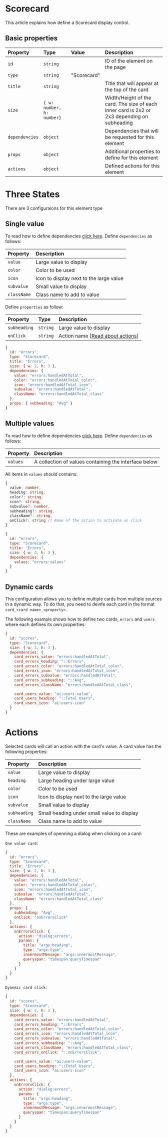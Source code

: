 # Scorecard

This article explains how define a Scorecard display control.

## Basic properties

| Property | Type | Value | Description 
| :--------|:-----|:------|:------------
| `id`| `string` || ID of the element on the page
| `type`| `string` | "Scorecard" |
| `title`| `string` || Title that will appear at the top of the card
| `size`| `{ w: number, h: number}` || Width/Height of the card. The size of each inner card is 2x2 or 2x3 depending on subheading
| `dependencies`| `object` || Dependencies that will be requested for this element
| `props`| `object` || Additional properties to define for this element
| `actions`| `object` || Defined actions for this element

# Three States
There are 3 configuraions for this element type

## Single value

To read how to define dependencies [click here](/dependencies).
Define `dependencies` as follows:

| Property | Description 
| :--------|:------------
| `value`| Large value to display
| `color`| Color to be used
| `icon`| Icon to display next to the large value
| `subvalue`| Small value to display
| `className`| Class name to add to value

Define `properties` as follow:

| Property | Type | Description 
| :--------|:-----|:------------
| `subheading`| `string` | Large value to display
| `onClick`| `string` | Action name [[Read about actions](/actions)]

```js
{
  id: "errors",
  type: "Scorecard",
  title: "Errors",
  size: { w: 2, h: 3 },
  dependencies: {
    value: "errors:handledAtTotal",
    color: "errors:handledAtTotal_color",
    icon: "errors:handledAtTotal_icon",
    subvalue: "errors:handledAtTotal",
    className: "errors:handledAtTotal_class"
  },
  props: { subheading: "Avg" }
}
```

## Multiple values

To read how to define dependencies [click here](/dependencies).
Define `dependencies` as follows:

| Property | Description 
| :--------|:------------
| `values`| A collection of values containing the interface below

All items in `values` should contains:

```ts
{ 
  value: number, 
  heading: string, 
  color?: string, 
  icon?: string,
  subvalue?: number,
  subheading?: string,
  className?: string,
  onClick?: string // Name of the action to activate on click
}
```

```js
{
  id: "errors",
  type: "Scorecard",
  title: "Errors",
  size: { w: 2, h: 3 },
  dependencies: {
    values: "errors:values"
  }
}
```

## Dynamic cards

This configuration allows you to define multiple cards from multiple sources in a dynamic way.
To do that, you need to deinfe each card in the format `card_<card name>_<property>`.

The following example shows how to define two cards, `errors` and `users` where each defines its own properties:

```js
{
  id: "scores",
  type: "Scorecard",
  size: { w: 2, h: 3 },
  dependencies: {
    card_errors_value: "errors:handledAtTotal",
    card_errors_heading: "::Errors",
    card_errors_color: "errors:handledAtTotal_color",
    card_errors_icon: "errors:handledAtTotal_icon",
    card_errors_subvalue: "errors:handledAtTotal",
    card_errors_subheading: "::Avg",
    card_errors_className: "errors:handledAtTotal_class",

    card_users_value: "ai:users-value",
    card_users_heading: "::Total Users",
    card_users_icon: "ai:users-icon"
  }
}
```

# Actions
Selected cards will call an action with the card's value.
A card value has the following properties:

| Property | Description 
| :--------|:------------
| `value`| Large value to display
| `heading`| Large heading under large value
| `color`| Color to be used
| `icon`| Icon to display next to the large value
| `subvalue`| Small value to display
| `subheading`| Small heading under small value to display
| `className`| Class name to add to value

These are examples of openning a dialog when clicking on a card:

`One value card`:

```js
{
  id: "errors",
  type: "Scorecard",
  title: "Errors",
  size: { w: 2, h: 3 },
  dependencies: {
    value: "errors:handledAtTotal",
    color: "errors:handledAtTotal_color",
    icon: "errors:handledAtTotal_icon",
    subvalue: "errors:handledAtTotal",
    className: "errors:handledAtTotal_class"
  },
  props: {
    subheading: "Avg",
    onClick: "onErrorsClick"
  },
  actions: {
    onErrorsClick: {
      action: "dialog:errors",
      params: {
        title: "args:heading",
        type: "args:type",
        innermostMessage: "args:innermostMessage",
        queryspan: "timespan:queryTimespan"
      }
    }
  }
}
```

`Dyanmic card click`: 

```js
{
  id: "scores",
  type: "Scorecard",
  size: { w: 2, h: 3 },
  dependencies: {
    card_errors_value: "errors:handledAtTotal",
    card_errors_heading: "::Errors",
    card_errors_color: "errors:handledAtTotal_color",
    card_errors_icon: "errors:handledAtTotal_icon",
    card_errors_subvalue: "errors:handledAtTotal",
    card_errors_subheading: "::Avg",
    card_errors_className: "errors:handledAtTotal_class",
    card_errors_onClick: "::onErrorsClick",

    card_users_value: "ai:users-value",
    card_users_heading: "::Total Users",
    card_users_icon: "ai:users-icon"
  },
  actions: {
    onErrorsClick: {
      action: "dialog:errors",
      params: {
        title: "args:heading",
        type: "args:type",
        innermostMessage: "args:innermostMessage",
        queryspan: "timespan:queryTimespan"
      }
    }
  }
}
```